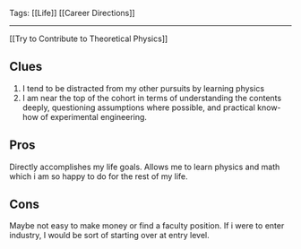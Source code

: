 Tags: [[Life]] [[Career Directions]]
___
[[Try to Contribute to Theoretical Physics]]
## Clues
1. I tend to be distracted from my other pursuits by learning physics
2. I am near the top of the cohort in terms of understanding the contents deeply, questioning assumptions where possible, and practical know-how of experimental engineering. 
## Pros
Directly accomplishes my life goals. 
Allows me to learn physics and math which i am so happy to do for the rest of my life. 
## Cons
Maybe not easy to make money or find a faculty position. If i were to enter industry, I would be sort of starting over at entry level. 
